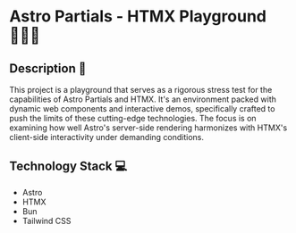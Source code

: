 # Astro Partials - HTMX Playground 👨🏻‍🚀

## Description 📘

This project is a playground that serves as a rigorous stress test for the
capabilities of Astro Partials and HTMX. It's an environment packed with dynamic
web components and interactive demos, specifically crafted to push the limits of
these cutting-edge technologies. The focus is on examining how well Astro's
server-side rendering harmonizes with HTMX's client-side interactivity under
demanding conditions.

## Technology Stack 💻

- Astro
- HTMX
- Bun
- Tailwind CSS
